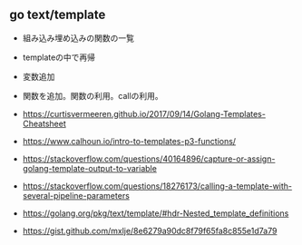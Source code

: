 ## go text/template

- 組み込み埋め込みの関数の一覧
- templateの中で再帰
- 変数追加
- 関数を追加。関数の利用。callの利用。

- https://curtisvermeeren.github.io/2017/09/14/Golang-Templates-Cheatsheet
- https://www.calhoun.io/intro-to-templates-p3-functions/
- https://stackoverflow.com/questions/40164896/capture-or-assign-golang-template-output-to-variable
- https://stackoverflow.com/questions/18276173/calling-a-template-with-several-pipeline-parameters
- https://golang.org/pkg/text/template/#hdr-Nested_template_definitions
- https://gist.github.com/mxlje/8e6279a90dc8f79f65fa8c855e1d7a79


